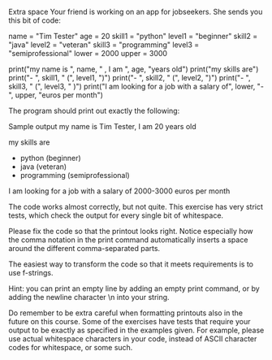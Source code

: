Extra space
Your friend is working on an app for jobseekers. She sends you this bit of code:

name = "Tim Tester"
age = 20
skill1 = "python"
level1 = "beginner"
skill2 = "java"
level2 = "veteran"
skill3 = "programming"
level3 = "semiprofessional"
lower = 2000
upper = 3000

print("my name is ", name, " , I am ", age, "years old")
print("my skills are")
print("- ", skill1, " (", level1, ")")
print("- ", skill2, " (", level2, ")")
print("- ", skill3, " (", level3, " )")
print("I am looking for a job with a salary of", lower, "-", upper, "euros per month")

The program should print out exactly the following:

Sample output
my name is Tim Tester, I am 20 years old

my skills are
 - python (beginner)
 - java (veteran)
 - programming (semiprofessional)

I am looking for a job with a salary of 2000-3000 euros per month

The code works almost correctly, but not quite. This exercise has very strict tests, which check the output for every single bit of whitespace.

Please fix the code so that the printout looks right. Notice especially how the comma notation in the print command automatically inserts a space around the different comma-separated parts.

The easiest way to transform the code so that it meets requirements is to use f-strings.

Hint: you can print an empty line by adding an empty print command, or by adding the newline character \n into your string.

Do remember to be extra careful when formatting printouts also in the future on this course. Some of the exercises have tests that require your output to be exactly as specified in the examples given. For example, please use actual whitespace characters in your code, instead of ASCII character codes for whitespace, or some such.